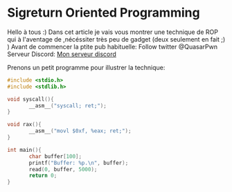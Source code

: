 # Sigreturn Oriented Programming 

Hello à tous :) Dans cet article je vais vous montrer une technique de ROP qui à l'aventage de ,nécéssiter très peu de gadget (deux seulement en fait ;) )
Avant de commencer la ptite pub habituelle:
Follow twitter @QuasarPwn
Serveur Discord: [Mon serveur discord](https://discord.gg/2bwhtP7)

Prenons un petit programme pour illustrer la technique:

```c
#include <stdio.h>
#include <stdlib.h>

void syscall(){
       __asm__("syscall; ret;");
}

void rax(){
       __asm__("movl $0xf, %eax; ret;");
}

int main(){
       char buffer[100];
       printf("Buffer: %p.\n", buffer);
       read(0, buffer, 5000);
       return 0;
}
```

